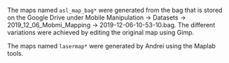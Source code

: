 The maps named `asl_map_bag*` were generated from the bag that is stored on the Google Drive under Mobile Manipulation -> Datasets -> 2019_12_06_Mobmi_Mapping -> 2019-12-06-10-53-10.bag. The different variations were achieved by editing the original map using Gimp.

The maps named `lasermap*` were generated by Andrei using the Maplab tools.
